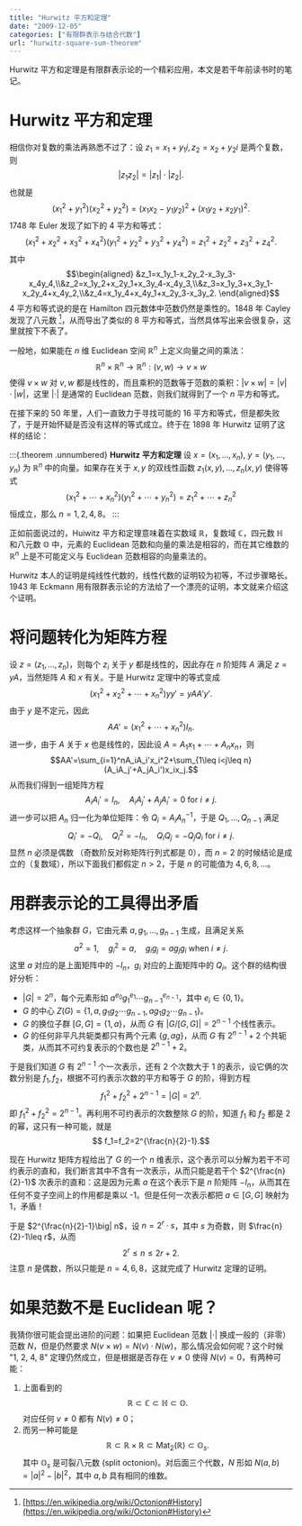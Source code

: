 ```yaml
---
title: "Hurwitz 平方和定理"
date: "2009-12-05"
categories: ["有限群表示与结合代数"]
url: "hurwitz-square-sum-theorem"
---
```


Hurwitz 平方和定理是有限群表示论的一个精彩应用，本文是若干年前读书时的笔记。

<!-- more -->

# Hurwitz 平方和定理

相信你对复数的乘法再熟悉不过了：设 $z_1=x_1+y_1i,\,z_2=x_2+y_2i$ 是两个复数，则
$$|z_1z_2|=|z_1|\cdot|z_2|.$$
也就是
$$(x_1^2+y_1^2)(x_2^2+y_2^2)=(x_1x_2-y_1y_2)^2+(x_1y_2+x_2y_1)^2.$$
1748 年 Euler 发现了如下的 4 平方和等式：
$$(x_1^2+x_2^2+x_3^2+x_4^2)(y_1^2+y_2^2+y_3^2+y_4^2)=z_1^2+z_2^2+z_3^2+z_4^2.$$
其中
$$\begin{aligned}
&z_1=x_1y_1-x_2y_2-x_3y_3-x_4y_4,\\&z_2=x_1y_2+x_2y_1+x_3y_4-x_4y_3,\\&z_3=x_1y_3+x_3y_1-x_2y_4+x_4y_2,\\&z_4=x_1y_4+x_4y_1+x_2y_3-x_3y_2.
\end{aligned}$$
4 平方和等式说的是在 Hamilton 四元数体中范数仍然是乘性的。1848 年 Cayley 发现了八元数 [^1]，从而导出了类似的 8 平方和等式，当然具体写出来会很复杂，这里就按下不表了。

一般地，如果能在 $n$ 维 Euclidean 空间 $\mathbb{R}^n$ 上定义向量之间的乘法：
$$\mathbb{R}^n\times\mathbb{R}^n\rightarrow\mathbb{R}^n:(v,w)\rightarrow v\times w$$
使得 $v\times w$ 对 $v,w$ 都是线性的，而且乘积的范数等于范数的乘积：$|v\times w|=|v|\cdot |w|$，这里 $|\cdot|$ 是通常的 Euclidean 范数，则我们就得到了一个 $n$ 平方和等式。

在接下来的 50 年里，人们一直致力于寻找可能的 16 平方和等式，但是都失败了，于是开始怀疑是否没有这样的等式成立。终于在 1898 年 Hurwitz 证明了这样的结论：

:::{.theorem .unnumbered}
**Hurwitz 平方和定理** 设 $x=(x_1,\ldots,x_n)$, $y=(y_1,\dots,y_n)$ 为 $\mathbb{R}^n$ 中的向量。如果存在关于 $x,y$ 的双线性函数 $z_1(x,y),\ldots,z_n(x,y)$ 使得等式
$$(x_1^2+\cdots+x_n^2)(y_1^2+\cdots+y_n^2)=z_1^2+\cdots+z_n^2$$
恒成立，那么 $n=1,2,4,8$。
:::

正如前面说过的，Huiwitz 平方和定理意味着在实数域 $\mathbb{R}$，复数域 $\mathbb{C}$，四元数 $\mathbb{H}$ 和八元数 $\mathbb{O}$ 中，元素的 Euclidean 范数和向量的乘法是相容的，而在其它维数的 $\mathbb{R}^n$ 上是不可能定义与 Euclidean 范数相容的向量乘法的。

Hurwitz 本人的证明是纯线性代数的，线性代数的证明较为初等，不过步骤略长。1943 年 Eckmann 用有限群表示论的方法给了一个漂亮的证明，本文就来介绍这个证明。

# 将问题转化为矩阵方程

设 $z=(z_1,\ldots,z_n)$，则每个 $z_i$ 关于 $y$ 都是线性的，因此存在 $n$ 阶矩阵 $A$ 满足 $z=yA$，当然矩阵 $A$ 和 $x$ 有关。于是 Hurwitz 定理中的等式变成
$$(x_1^2+x_2^2+\cdots+x_n^2)yy'=yAA'y'.$$
由于 $y$ 是不定元，因此
$$AA'=(x_1^2+\cdots+x_n^2)I_n.$$
进一步，由于 $A$ 关于 $x$ 也是线性的，因此设 $A=A_1x_1+\cdots+A_nx_n$，则
$$AA'=\sum_{i=1}^nA_iA_i'x_i^2+\sum_{1\leq i<j\leq n}(A_iA_j'+A_jA_i')x_ix_j.$$
从而我们得到一组矩阵方程
$$A_iA_i'=I_n,\quad A_iA_j'+A_jA_i'=0\text{ for } i\ne j.$$
进一步可以把 $A_n$ 归一化为单位矩阵：令 $Q_i=A_iA_n^{-1}$，于是 $Q_1,\ldots,Q_{n-1}$ 满足
$$Q_i'=-Q_i,\quad Q_i^2=-I_n,\quad Q_iQ_j=-Q_jQ_i\text{ for } i\ne j.$$
显然 $n$ 必须是偶数 （奇数阶反对称矩阵行列式都是 0），而 $n=2$ 的时候结论是成立的（复数域），所以下面我们都假定 $n>2$，于是 $n$ 的可能值为 $4,6,8,\ldots$。

# 用群表示论的工具得出矛盾

考虑这样一个抽象群 $G$，它由元素 $a,g_1,\ldots,g_{n-1}$ 生成，且满足关系
$$ a^2=1,\quad g_i^2=a,\quad g_ig_j=ag_jg_i\ \text{when}\ i\ne j.$$
这里 $a$ 对应的是上面矩阵中的 $-I_n$，$g_i$ 对应的上面矩阵中的 $Q_i$。这个群的结构很好分析：

+ $|G|=2^n$，每个元素形如 $a^{e_0}g_1^{e_1}\cdots g_{n-1}^{e_{n-1}}$，其中 $e_i\in\{0,1\}$。
+ $G$ 的中心 $Z(G)=\{1,a,g_1g_2\cdots g_{n-1},ag_1g_2\cdots g_{n-1}\}$。
+ $G$ 的换位子群 $[G,G]=\{1,a\}$，从而 $G$ 有 $|G/[G,G]|=2^{n-1}$ 个线性表示。
+ $G$ 的任何非平凡共轭类都只有两个元素 $\{g,ag\}$，从而 $G$ 有 $2^{n-1}+2$ 个共轭类，从而其不可约复表示的个数也是 $2^{n-1}+2$。

于是我们知道 $G$ 有 $2^{n-1}$ 个一次表示，还有 2 个次数大于 1 的表示，设它俩的次数分别是 $f_1,f_2$，根据不可约表示次数的平方和等于 $G$ 的阶，得到方程
$$f_1^2+f_2^2 + 2^{n-1}=|G|=2^n.$$
即 $f_1^2+f_2^2=2^{n-1}$。再利用不可约表示的次数整除 $G$ 的阶，知道 $f_1$ 和 $f_2$ 都是 2 的幂，这只有一种可能，就是
$$ f_1=f_2=2^{\frac{n}{2}-1}.$$

现在 Hurwitz 矩阵方程给出了 $G$ 的一个 $n$ 维表示，这个表示可以分解为若干不可约表示的直和，我们断言其中不含有一次表示，从而只能是若干个 $2^{\frac{n}{2}-1}$ 次表示的直和：这是因为元素 $a$ 在这个表示下是 $n$ 阶矩阵 $-I_n$，从而其在任何不变子空间上的作用都是乘以 -1。但是任何一次表示都把 $a\in [G,G]$ 映射为 1，矛盾！

于是 $2^{\frac{n}{2}-1}\big| n$，设 $n=2^r\cdot s$，其中 $s$ 为奇数，则 $\frac{n}{2}-1\leq r$，从而
$$ 2^r\leq n\leq 2r+2.$$
注意 $n$ 是偶数，所以只能是 $n=4,6,8$，这就完成了 Hurwitz 定理的证明。

# 如果范数不是 Euclidean 呢？

我猜你很可能会提出进阶的问题：如果把 Euclidean 范数 $|\cdot|$ 换成一般的（非零）范数 $N$，但是仍然要求 $N(v\times w)=N(v)\cdot N(w)$，那么情况会如何呢？这个时候 "1, 2, 4, 8" 定理仍然成立，但是根据是否存在 $v\ne 0$ 使得 $N(v)=0$，有两种可能：

1. 上面看到的
$$\mathbb{R}\subset \mathbb{C}\subset \mathbb{H}\subset \mathbb{O}.$$
对应任何 $v\ne 0$ 都有 $N(v)\ne 0$；
2. 而另一种可能是
$$\mathbb{R}\subset \mathbb{R}\times\mathbb{R}\subset\mathrm{Mat}_2(\mathbb{R})\subset \mathbb{O}_s.$$
其中 $\mathbb{O}_s$ 是可裂八元数 (split octonion)。对后面三个代数，$N$ 形如 $N(a,b)=|a|^2-|b|^2$，其中 $a,b$ 具有相同的维数。

[^1]: [https://en.wikipedia.org/wiki/Octonion#History](https://en.wikipedia.org/wiki/Octonion#History)